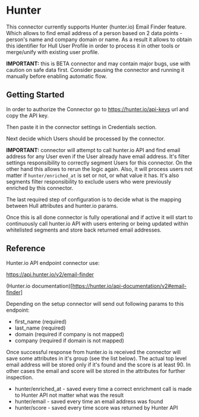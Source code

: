 # Hunter

This connector currently supports Hunter (hunter.io) Email Finder feature. Which allows to find email address of a person based on 2 data points - person's name and company domain or name. As a result it allows to obtain this identifier for Hull User Profile in order to process it in other tools or merge/unify with existing user profile.

**IMPORTANT:** this is BETA connector and may contain major bugs, use with caution on safe data first. Consider pausing the connector and running it manually before enabling automatic flow.

## Getting Started

In order to authorize the Connector go to https://hunter.io/api-keys url and copy the API key.

Then paste it in the connector settings in Credentials section.

Next decide which Users should be processed by the connector.

**IMPORTANT:** connector will attempt to call hunter.io API and find email address for any User even if the User already have email address. It's filter settings responsibility to correctly segment Users for this connector. On the other hand this allows to rerun the logic again.
Also, it will process users not matter if `hunter/enriched_at` is set or not, or what value it has. It's also segments filter responsibility to exclude users who were previously enriched by this connector.

The last required step of configuration is to decide what is the mapping between Hull attributes and hunter.io params.

Once this is all done connector is fully operational and if active it will start to continuously call hunter.io API with users entering or being updated within whitelisted segments and store back returned email addresses.


## Reference

Hunter.io API endpoint connector use:

https://api.hunter.io/v2/email-finder

(Hunter.io documentation)[https://hunter.io/api-documentation/v2#email-finder]


Depending on the setup connector will send out following params to this endpoint:

- first_name (required)
- last_name (required)
- domain (required if company is not mapped)
- company (required if domain is not mapped)

Once successful response from hunter.io is received the connector will save some attributes in it's group (see the list below).
The actual top level email address will be stored only if it's found and the score is at least 90. In other cases the email and score will be stored in the attributes for further inspection.

- hunter/enriched_at - saved every time a correct enrichment call is made to Hunter API not matter what was the result
- hunter/email - saved every time an email address was found
- hunter/score - saved every time score was returned by Hunter API
